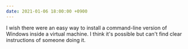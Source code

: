 ```yaml
---
date: 2021-01-06 18:00:00 +0900
---
```


I wish there were an easy way to install a command-line version of Windows inside a virtual machine. I think it's possible but can't find clear instructions of someone doing it.
